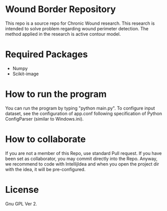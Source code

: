 # Wound Border Repository
This repo is a source repo for Chronic Wound research. This research is intended to solve problem regarding wound perimeter detection. The method applied in the research is active contour model. 

# Required Packages
- Numpy
- Scikit-image

# How to run the program
You can run the program by typing "python main.py". To configure input dataset, see the configuration of app.conf following specification of Python ConfigParser (similar to Windows.ini).  

# How to collaborate
If you are not a member of this Repo, use standard Pull request. If you have been set as collaborator, you may commit directly into the Repo. Anyway, we recommend to code with IntellijIdea and when you open the project dir with the idea, it will be pre-configured.  

# License
Gnu GPL Ver 2. 

